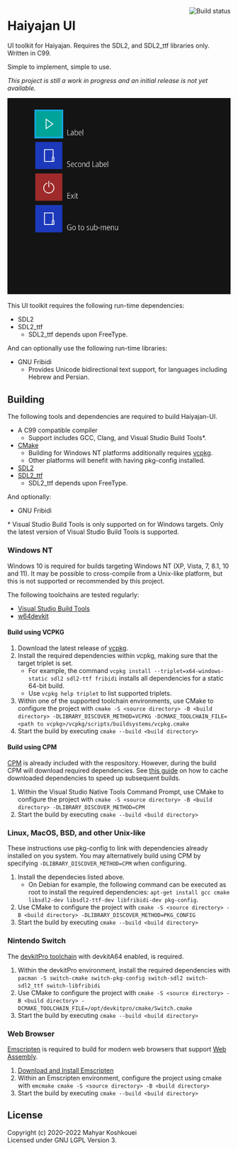 <a href="https://github.com/deltabeard/haiyajan-menu/actions/workflows/build.yml"><img align=right alt="Build status" src="https://github.com/deltabeard/haiyajan-menu/actions/workflows/build.yml/badge.svg?branch=master"/></a>

# Haiyajan UI

UI toolkit for Haiyajan. Requires the SDL2, and SDL2_ttf libraries only. Written in C99.

Simple to implement, simple to use.

*This project is still a work in progress and an initial release is not yet available.*

![Image](meta/main_menu.gif)

This UI toolkit requires the following run-time dependencies:
- SDL2
- SDL2_ttf
  - SDL2_ttf depends upon FreeType.

And can optionally use the following run-time libraries:
- GNU Fribidi
  - Provides Unicode bidirectional text support, for languages including Hebrew and Persian.

## Building

The following tools and dependencies are required to build Haiyajan-UI.

- A C99 compatible compiler
  - Support includes GCC, Clang, and Visual Studio Build Tools\*.
- [CMake](https://cmake.org/)
  - Building for Windows NT platforms additionally requires [vcpkg](https://vcpkg.io/).
  - Other platforms will benefit with having pkg-config installed.
- [SDL2](https://www.libsdl.org/)
- [SDL2_ttf](https://www.libsdl.org/projects/SDL_ttf/)
  - SDL2_ttf depends upon FreeType.

And optionally:
- GNU Fribidi

\* Visual Studio Build Tools is only supported on for Windows targets. Only the latest version of Visual Studio Build Tools is supported.<br>

### Windows NT

Windows 10 is required for builds targeting Windows NT (XP, Vista, 7, 8.1, 10 and 11). It may be possible to cross-compile from a Unix-like platform, but this is not supported or recommended by this project.

The following toolchains are tested regularly:
- [Visual Studio Build Tools](https://aka.ms/buildtools)
- [w64devkit](https://github.com/skeeto/w64devkit)

#### Build using VCPKG

1. Download the latest release of [vcpkg](https://vcpkg.io/).
2. Install the required dependencies within vcpkg, making sure that the target triplet is set.
    - For example, the command `vcpkg install --triplet=x64-windows-static sdl2 sdl2-ttf fribidi` installs all dependencies for a static 64-bit build.
    - Use `vcpkg help triplet` to list supported triplets.
3. Within one of the supported toolchain environments, use CMake to configure the project with
   `cmake -S <source directory> -B <build directory> -DLIBRARY_DISCOVER_METHOD=VCPKG -DCMAKE_TOOLCHAIN_FILE=<path to vcpkg>/vcpkg/scripts/buildsystems/vcpkg.cmake`
4. Start the build by executing `cmake --build <build directory>`

#### Build using CPM

[CPM](https://github.com/cpm-cmake/CPM.cmake) is already included with the respository. However, during the build CPM will download required dependencies. See [this guide](https://github.com/cpm-cmake/CPM.cmake#cpm_source_cache) on how to cache downloaded dependencies to speed up subsequent builds.

1. Within the Visual Studio Native Tools Command Prompt, use CMake to configure the project with
   `cmake -S <source directory> -B <build directory> -DLIBRARY_DISCOVER_METHOD=CPM`
2. Start the build by executing `cmake --build <build directory>`

### Linux, MacOS, BSD, and other Unix-like

These instructions use pkg-config to link with dependencies already installed on you system. You may alternatively build using CPM by specifying `-DLIBRARY_DISCOVER_METHOD=CPM` when configuring.

1. Install the dependecies listed above.
   - On Debian for example, the following command can be executed as root to install the required dependencies: `apt-get install gcc cmake libsdl2-dev libsdl2-ttf-dev libfribidi-dev pkg-config`.
2. Use CMake to configure the project with
   `cmake -S <source directory> -B <build directory> -DLIBRARY_DISCOVER_METHOD=PKG_CONFIG`
3. Start the build by executing `cmake --build <build directory>`

### Nintendo Switch

The [devkitPro toolchain](https://devkitpro.org/wiki/Getting_Started) with devkitA64 enabled, is required.

1. Within the devkitPro environment, install the required dependencies with `pacman -S switch-cmake switch-pkg-config switch-sdl2 switch-sdl2_ttf switch-libfribidi`
2. Use CMake to configure the project with
   `cmake -S <source directory> -B <build directory> -DCMAKE_TOOLCHAIN_FILE=/opt/devkitpro/cmake/Switch.cmake`
3. Start the build by executing `cmake --build <build directory>`

### Web Browser

[Emscripten](https://emscripten.org/index.html) is required to build for modern web browsers that support [Web Assembly](https://webassembly.org/).

1. [Download and Install Emscripten](https://emscripten.org/docs/getting_started/downloads.html)
2. Within an Emscripten environment, configure the project using cmake with
    `emcmake cmake -S <source directory> -B <build directory>`
3. Start the build by executing `cmake --build <build directory>`

## License

Copyright (c) 2020-2022 Mahyar Koshkouei<br/>
Licensed under GNU LGPL Version 3.

